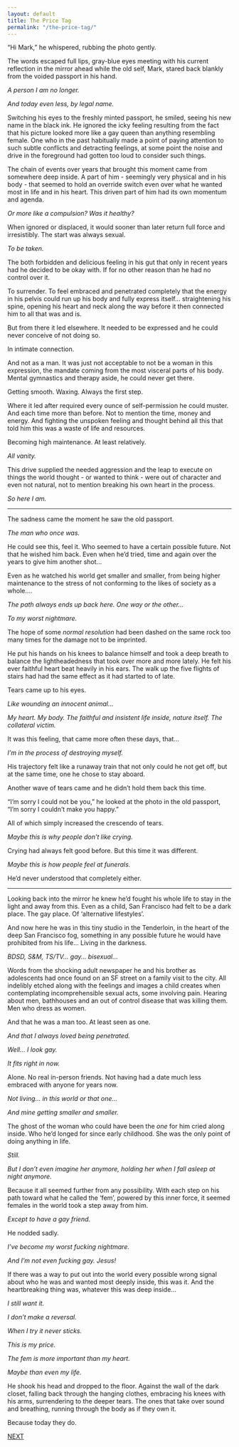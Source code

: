 ```yaml
---
layout: default
title: The Price Tag
permalink: "/the-price-tag/"
---
```

<!-- wp:paragraph -->

“Hi Mark,” he whispered, rubbing the photo gently.&nbsp;

<!-- /wp:paragraph -->

<!-- wp:paragraph -->

The words escaped full lips, gray-blue eyes meeting with his current reflection in the mirror ahead while the old self, Mark, stared back blankly from the voided passport in his hand.&nbsp;

<!-- /wp:paragraph -->

<!-- wp:paragraph -->

_A person I am no longer.&nbsp;_

<!-- /wp:paragraph -->

<!-- wp:paragraph -->

_And today even less, by legal name._

<!-- /wp:paragraph -->

<!-- wp:paragraph -->

Switching his eyes to the freshly minted passport, he smiled, seeing his new name in the black ink. He ignored the icky feeling resulting from the fact that his picture looked more like a gay queen than anything resembling female. One who in the past habitually made a point of paying attention to such subtle conflicts and detracting feelings, at some point the noise and drive in the foreground had gotten too loud to consider such things.&nbsp;

<!-- /wp:paragraph -->

<!-- wp:paragraph -->

The chain of events over years that brought this moment came from somewhere deep inside. A part of him - seemingly very physical and in his body - that seemed to hold an override switch even over what he wanted most in life and in his heart. This driven part of him had its own momentum and agenda.&nbsp;

<!-- /wp:paragraph -->

<!-- wp:paragraph -->

_Or more like a compulsion? Was it healthy?_&nbsp;

<!-- /wp:paragraph -->

<!-- wp:paragraph -->

When ignored or displaced, it would sooner than later return full force and irresistibly. The start was always sexual.

<!-- /wp:paragraph -->

<!-- wp:paragraph -->

_To be taken.&nbsp;_

<!-- /wp:paragraph -->

<!-- wp:paragraph -->

The both forbidden and delicious feeling in his gut that only in recent years had he decided to be okay with. If for no other reason than he had no control over it.

<!-- /wp:paragraph -->

<!-- wp:paragraph -->

To surrender. To feel embraced and penetrated completely that the energy in his pelvis could run up his body and fully express itself… straightening his spine, opening his heart and neck along the way before it then connected him to all that was and is.&nbsp;

<!-- /wp:paragraph -->

<!-- wp:paragraph -->

But from there it led elsewhere. It needed to be expressed and he could never conceive of not doing so.&nbsp;

<!-- /wp:paragraph -->

<!-- wp:paragraph -->

In intimate connection.&nbsp;

<!-- /wp:paragraph -->

<!-- wp:paragraph -->

And not as a man. It was just not acceptable to not be a woman in this expression, the mandate coming from the most visceral parts of his body. Mental gymnastics and therapy aside, he could never get there.

<!-- /wp:paragraph -->

<!-- wp:paragraph -->

Getting smooth. Waxing. Always the first step.

<!-- /wp:paragraph -->

<!-- wp:paragraph -->

Where it led after required every ounce of self-permission he could muster. And each time more than before. Not to mention the time, money and energy. And fighting the unspoken feeling and thought behind all this that told him this was a waste of life and resources.

<!-- /wp:paragraph -->

<!-- wp:paragraph -->

Becoming high maintenance. At least relatively.

<!-- /wp:paragraph -->

<!-- wp:paragraph -->

_All vanity.&nbsp;_

<!-- /wp:paragraph -->

<!-- wp:paragraph -->

This drive supplied the needed aggression and the leap to execute on things the world thought - or wanted to think - were out of character and even not natural, not to mention breaking his own heart in the process.&nbsp;

<!-- /wp:paragraph -->

<!-- wp:paragraph -->

_So here I am._

<!-- /wp:paragraph -->

<!-- wp:separator -->

* * *
<!-- /wp:separator -->

<!-- wp:paragraph -->

The sadness came the moment he saw the old passport.&nbsp;

<!-- /wp:paragraph -->

<!-- wp:paragraph -->

_The man who once was.&nbsp;_

<!-- /wp:paragraph -->

<!-- wp:paragraph -->

He could see this, feel it. Who seemed to have a certain possible future. Not that he wished him back. Even when he’d tried, time and again over the years to give him another shot…

<!-- /wp:paragraph -->

<!-- wp:paragraph -->

Even as he watched his world get smaller and smaller, from being higher maintenance to the stress of not conforming to the likes of society as a whole….

<!-- /wp:paragraph -->

<!-- wp:paragraph -->

_The path always ends up back here. One way or the other…_

<!-- /wp:paragraph -->

<!-- wp:paragraph -->

_To my worst nightmare._

<!-- /wp:paragraph -->

<!-- wp:paragraph -->

The hope of some _normal resolution_ had been dashed on the same rock too many times for the damage not to be imprinted.

<!-- /wp:paragraph -->

<!-- wp:paragraph -->

He put his hands on his knees to balance himself and took a deep breath to balance the lightheadedness that took over more and more lately. He felt his ever faithful heart beat heavily in his ears. The walk up the five flights of stairs had had the same effect as it had started to of late.&nbsp;

<!-- /wp:paragraph -->

<!-- wp:paragraph -->

Tears came up to his eyes.&nbsp;

<!-- /wp:paragraph -->

<!-- wp:paragraph -->

_Like wounding an innocent animal…&nbsp;_

<!-- /wp:paragraph -->

<!-- wp:paragraph -->

_My heart. My body. The faithful and insistent life inside, nature itself. The collateral victim.&nbsp;_

<!-- /wp:paragraph -->

<!-- wp:paragraph -->

It was this feeling, that came more often these days, that…

<!-- /wp:paragraph -->

<!-- wp:paragraph -->

_I’m in the process of destroying myself.&nbsp;_

<!-- /wp:paragraph -->

<!-- wp:paragraph -->

His trajectory felt like a runaway train that not only could he not get off, but at the same time, one he chose to stay aboard.&nbsp;

<!-- /wp:paragraph -->

<!-- wp:paragraph -->

Another wave of tears came and he didn’t hold them back this time.

<!-- /wp:paragraph -->

<!-- wp:paragraph -->

“I’m sorry I could not be you,” he looked at the photo in the old passport, “I’m sorry I couldn’t make you happy.”

<!-- /wp:paragraph -->

<!-- wp:paragraph -->

All of which simply increased the crescendo of tears.&nbsp;

<!-- /wp:paragraph -->

<!-- wp:paragraph -->

_Maybe this is why people don’t like crying.&nbsp;_

<!-- /wp:paragraph -->

<!-- wp:paragraph -->

Crying had always felt good before. But this time it was different.&nbsp;

<!-- /wp:paragraph -->

<!-- wp:paragraph -->

_Maybe this is how people feel at funerals._

<!-- /wp:paragraph -->

<!-- wp:paragraph -->

He’d never understood that completely either.

<!-- /wp:paragraph -->

<!-- wp:separator -->

* * *
<!-- /wp:separator -->

<!-- wp:paragraph -->

Looking back into the mirror he knew he’d fought his whole life to stay in the light and away from this. Even as a child, San Francisco had felt to be a dark place. The gay place. Of ‘alternative lifestyles’.&nbsp;

<!-- /wp:paragraph -->

<!-- wp:paragraph -->

And now here he was in this tiny studio in the Tenderloin, in the heart of the deep San Francisco fog, something in any possible future he would have prohibited from his life… Living in the darkness.

<!-- /wp:paragraph -->

<!-- wp:paragraph -->

_BDSD, S&M, TS/TV… gay… bisexual…_

<!-- /wp:paragraph -->

<!-- wp:paragraph -->

Words from the shocking adult newspaper he and his brother as adolescents had once found on an SF street on a family visit to the city. All indelibly etched along with the feelings and images a child creates when contemplating incomprehensible sexual acts, some involving pain. Hearing about men, bathhouses and an out of control disease that was killing them. Men who dress as women.&nbsp;

<!-- /wp:paragraph -->

<!-- wp:paragraph -->

And that he was a man too. At least seen as one.&nbsp;

<!-- /wp:paragraph -->

<!-- wp:paragraph -->

_And that I always loved being penetrated._

<!-- /wp:paragraph -->

<!-- wp:paragraph -->

_Well… I look gay.&nbsp;_

<!-- /wp:paragraph -->

<!-- wp:paragraph -->

_It fits right in now._

<!-- /wp:paragraph -->

<!-- wp:paragraph -->

Alone. No real in-person friends. Not having had a date much less embraced with anyone for years now.&nbsp;

<!-- /wp:paragraph -->

<!-- wp:paragraph -->

_Not living… in this world or that one…&nbsp;_

<!-- /wp:paragraph -->

<!-- wp:paragraph -->

_And mine getting smaller and smaller.&nbsp;_

<!-- /wp:paragraph -->

<!-- wp:paragraph -->

The ghost of the woman who could have been the _one_ for him cried along inside. Who he’d longed for since early childhood. She was the only point of doing anything in life.&nbsp;

<!-- /wp:paragraph -->

<!-- wp:paragraph -->

_Still.&nbsp;_

<!-- /wp:paragraph -->

<!-- wp:paragraph -->

_But I don’t even imagine her anymore, holding her when I fall asleep at night anymore._

<!-- /wp:paragraph -->

<!-- wp:paragraph -->

Because it all seemed further from any possibility. With each step on his path toward what he called the ‘fem’, powered by this inner force, it seemed females in the world took a step away from him.&nbsp;

<!-- /wp:paragraph -->

<!-- wp:paragraph -->

_Except to have a gay friend._

<!-- /wp:paragraph -->

<!-- wp:paragraph -->

He nodded sadly.

<!-- /wp:paragraph -->

<!-- wp:paragraph -->

_I’ve become my worst fucking nightmare._

<!-- /wp:paragraph -->

<!-- wp:paragraph -->

_And I’m not even fucking gay. Jesus!_

<!-- /wp:paragraph -->

<!-- wp:paragraph -->

If there was a way to put out into the world every possible wrong signal about who he was and wanted most deeply inside, this was it. And the heartbreaking thing was, whatever this was deep inside…

<!-- /wp:paragraph -->

<!-- wp:paragraph -->

_I still want it.&nbsp;_

<!-- /wp:paragraph -->

<!-- wp:paragraph -->

_I don’t make a reversal.&nbsp;_

<!-- /wp:paragraph -->

<!-- wp:paragraph -->

_When I try it never sticks._

<!-- /wp:paragraph -->

<!-- wp:paragraph -->

_This is my price.&nbsp;_

<!-- /wp:paragraph -->

<!-- wp:paragraph -->

_The fem is more important than my heart.&nbsp;_

<!-- /wp:paragraph -->

<!-- wp:paragraph -->

_Maybe than even my life._

<!-- /wp:paragraph -->

<!-- wp:paragraph -->

He shook his head and dropped to the floor. Against the wall of the dark closet, falling back through the hanging clothes, embracing his knees with his arms, surrendering to the deeper tears. The ones that take over sound and breathing, running through the body as if they own it.&nbsp;

<!-- /wp:paragraph -->

<!-- wp:paragraph -->

Because today they do.&nbsp;

<!-- /wp:paragraph -->

<!-- wp:paragraph -->

[NEXT](https://ffs.alexikaruna.com/shocked/)

<!-- /wp:paragraph -->

